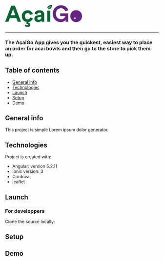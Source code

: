 <img src="src/assets/imgs/acai.png" width="50%" height="50%">

<hr>

<h3>The AçaiGo App gives you the quickest, easiest way to place an order for acai bowls and then go to the store to pick them up.</h3>

## Table of contents
* [General info](#general-info)
* [Technologies](#technologies)
* [Launch](#Launch)
* [Setup](#setup)
* [Demo](#Demo)

## General info
This project is simple Lorem ipsum dolor generator.
	
## Technologies
Project is created with:

* Angular: version 5.2.11
* Ionic version: 3
* Cordova: 
* leaflet

## Launch

<h3> For developpers </h3>

<div class="highlight highlight-source-shell">
Clone the source locally:
</div>


## Setup

## Demo
